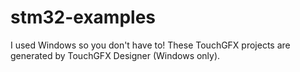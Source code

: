 # stm32-examples
I used Windows so you don't have to! These TouchGFX projects are generated by TouchGFX Designer (Windows only).
